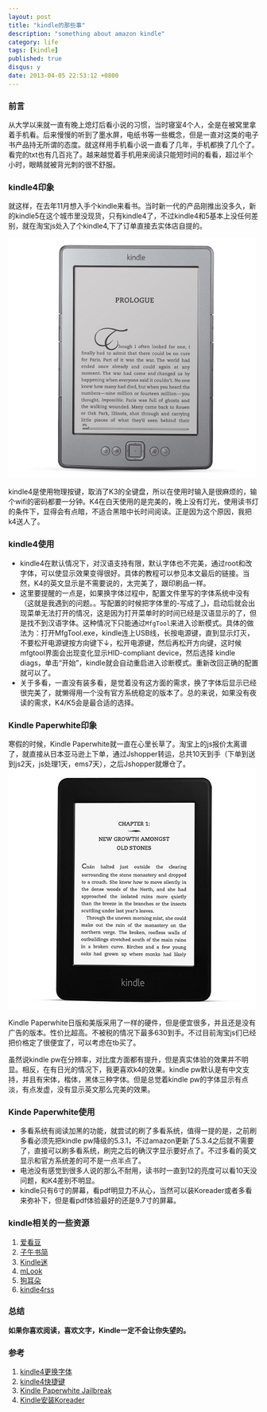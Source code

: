 ```yaml
---
layout: post
title: "kindle的那些事"
description: "something about amazon kindle"
category: life
tags: [kindle]
published: true
disqus: y
date: 2013-04-05 22:53:12 +0800
---
```



### 前言
从大学以来就一直有晚上熄灯后看小说的习惯，当时寝室4个人，全是在被窝里拿着手机看。后来慢慢的听到了墨水屏，电纸书等一些概念，但是一直对这类的电子书产品持无所谓的态度。就这样用手机看小说一直看了几年，手机都换了几个了。看完的txt也有几百兆了。越来越觉着手机用来阅读只能短时间的看看，超过半个小时，眼睛就被背光刺的很不舒服。

### kindle4印象
就这样，在去年11月想入手个kindle来看书。当时新一代的产品刚推出没多久，新的kindle5在这个城市里没现货，只有kindle4了，不过kindle4和5基本上没任何差别，就在淘宝js处入了个kindle4,下了订单直接去实体店自提的。

<!--more-->

![kindle4](/resources/2013-04-05-02.jpg)

kindle4是使用物理按键，取消了K3的全键盘，所以在使用时输入是很麻烦的，输个wifi的密码都要一分钟。K4在白天使用的是完美的，晚上没有灯光，使用读书灯的条件下，显得会有点暗，不适合黑暗中长时间阅读。正是因为这个原因，我把k4送人了。

### kindle4使用
- kindle4在默认情况下，对汉语支持有限，默认字体也不完美，通过root和改字体，可以使显示效果变得很好。具体的教程可以参见本文最后的链接。当然，K4的英文显示是不需要说的，太完美了，跟印刷品一样。
- 这里要提醒的一点是，如果换字体过程中，配置文件里写的字体系统中没有（这就是我遇到的问题。。写配置的时候把字体里的-写成了_)，启动后就会出现菜单无法打开的情况，这是因为打开菜单时的时间已经是汉语显示的了，但是找不到汉语字体。这种情况下只能通过`MfgTool`来进入诊断模式。具体的做法为：打开MfgTool.exe，kindle连上USB线，长按电源键，直到显示灯灭，不要松开电源键按方向键下↓，松开电源键，然后再松开方向键，这时候mfgtool界面会出现变化显示HID-compliant device，然后选择 kindle diags，单击“开始”，kindle就会自动重启进入诊断模式。重新改回正确的配置就可以了。
- 关于多看，一直没有装多看，是觉着没有这方面的需求，换了字体后显示已经很完美了，就懒得用一个没有官方系统稳定的版本了。总的来说，如果没有夜读的需求，K4/K5会是最合适的选择。

### Kindle Paperwhite印象
寒假的时候，Kindle Paperwhite就一直在心里长草了。淘宝上的js报价太离谱了，就直接从日本亚马逊上下单，通过Jshopper转运，总共10天到手（下单到送到js2天，js处理1天，ems7天），之后Jshopper就爆仓了。
![Kindle Paperwhite](/resources/2013-04-05-01.jpg)

Kindle Paperwhite日版和美版采用了一样的硬件，但是便宜很多，并且还是没有广告的版本。性价比超高。不被税的情况下最多630到手。不过目前淘宝js们已经把价格定了很便宜了，可以考虑在tb买了。

虽然说kindle pw在分辨率，对比度方面都有提升，但是真实体验的效果并不明显。相反，在有日光的情况下，我更喜欢k4的效果。kindle pw默认是有中文支持，并且有宋体，楷体，黑体三种字体。但是总觉着kindle pw的字体显示有点淡，有点发虚，没有显示英文那么完美的效果。

### Kinde Paperwhite使用
- 多看系统有阅读加黑的功能，就尝试的刷了多看系统，值得一提的是，之前刷多看必须先把kindle pw降级的5.3.1，不过amazon更新了5.3.4之后就不需要了，直接可以刷多看系统，刷完之后的确汉字显示要好点了。不过多看的英文显示和官方系统差的可不是一点半点了。
- 电池没有感觉到很多人说的那么不耐用，读书时一直到12的亮度可以看10天没问题，和K4差别不明显。
- kindle只有6寸的屏幕，看pdf明显力不从心，当然可以装Koreader或者多看来弥补下，但是看pdf体验最好的还是9.7寸的屏幕。

### kindle相关的一些资源
1. [爱看豆](http://www.ikandou.com/)
2. [子午书简](http://book.zi5.me/)
3. [Kindle迷](http://www.kindlemi.com/books)
4. [mLook](http://www.mlook.mobi/)
5. [狗耳朵](http://www.mydogear.com/)
6. [kindle4rss](http://kindle4rss.com/)

### 总结
**如果你喜欢阅读，喜欢文字，Kindle一定不会让你失望的。**

### 参考
1. [kindle4更换字体](http://miaoo.in/kindle4-modify-font.html)
2. [kindle4快捷键](http://site.douban.com/150757/widget/notes/8573895/note/226703276/)
3. [Kindle Paperwhite Jailbreak](http://www.mobileread.com/forums/showthread.php?t=198446)
4. [Kindle安装Koreader](http://vislab.bjmu.edu.cn/blog/hwangxin/2012/10/read-scanned-pdfs-with-kindlepdfviewer/)

